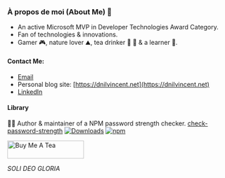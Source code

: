 ### À propos de moi (About Me) 👦

- An active Microsoft MVP in Developer Technologies Award Category.
- Fan of technologies & innovations.
- Gamer 🎮, nature lover ⛰️, tea drinker 🍷 🍵 & a learner 📖.

#### Contact Me:
- [Email](mailto:markdeanilvicente@gmail.com?Subject=Hello!)
- Personal blog site: [https://dnilvincent.net](https://dnilvincent.net)
- [LinkedIn](https://www.linkedin.com/in/mark-deanil-vicente-40676298)

#### Library
👨‍💻 Author & maintainer of a NPM password strength checker. [check-password-strength](https://github.com/deanilvincent/check-password-strength) [![Downloads](https://img.shields.io/npm/dt/check-password-strength.svg)](https://img.shields.io/npm/dt/check-password-strength.svg) [![npm](https://img.shields.io/npm/dm/check-password-strength.svg)](https://img.shields.io/npm/dm/check-password-strength.svg)

<a href="https://www.buymeacoffee.com/dnilvincent" target="_blank"><img src="https://cdn.buymeacoffee.com/buttons/default-orange.png" alt="Buy Me A Tea" height="41" width="174"></a>


<em>SOLI DEO GLORIA</em>
